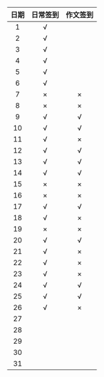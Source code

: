 | 日期 | 日常签到 | 作文签到 |
| :--: | :------: | :------: |
|  1   |    √     |          |
|  2   |    √     |          |
|  3   |    √     |          |
|  4   |    √     |          |
|  5   |    √     |          |
|  6   |    √     |          |
|  7   |    ×     |    ×     |
|  8   |    ×     |    ×     |
|  9   |    √     |    √     |
|  10  |    √     |    √     |
|  11  |    √     |    ×     |
|  12  |    √     |    √     |
|  13  |    √     |    √     |
|  14  |    √     |    √     |
|  15  |    ×     |    ×     |
|  16  |    ×     |    ×     |
|  17  |    √     |    √     |
|  18  |    √     |    ×     |
|  19  |    ×     |    ×     |
|  20  |    √     |    √     |
|  21  |    √     |    ×     |
|  22  |    √     |    ×     |
|  23  |    √     |    ×     |
|  24  |    √     |    √     |
|  25  |    √     |    √     |
|  26  |    √     |    ×     |
|  27  |          |          |
|  28  |          |          |
|  29  |          |          |
|  30  |          |          |
|  31  |          |          |
